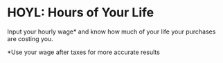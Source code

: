 HOYL: Hours of Your Life
=====================

Input your hourly wage* and know how much of your life your purchases are costing you.

*Use your wage after taxes for more accurate results
